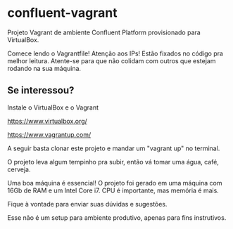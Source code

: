 # confluent-vagrant
Projeto Vagrant de ambiente Confluent Platform provisionado para VirtualBox.

Comece lendo o Vagrantfile!
Atenção aos IPs! Estão fixados no código pra melhor leitura. Atente-se para que não colidam com outros que estejam rodando na sua máquina.

## Se interessou? 

Instale o VirtualBox e o Vagrant

https://www.virtualbox.org/

https://www.vagrantup.com/

A seguir basta clonar este projeto e mandar um "vagrant up" no terminal.

O projeto leva algum tempinho pra subir, então vá tomar uma água, café, cerveja.

Uma boa máquina é essencial! O projeto foi gerado em uma máquina com 16Gb de RAM e um Intel Core i7. CPU é importante, mas memória é mais.

Fique à vontade para enviar suas dúvidas e sugestões.

Esse não é um setup para ambiente produtivo, apenas para fins instrutivos.

